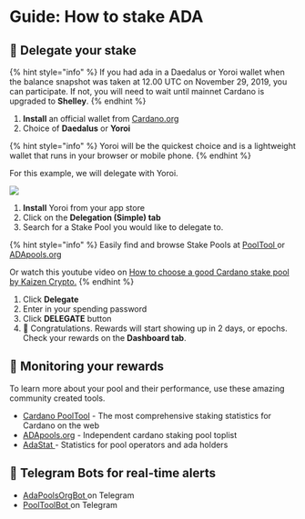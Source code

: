 # Guide: How to stake ADA

## 🎊 Delegate your stake

{% hint style="info" %}
If you had ada in a Daedalus or Yoroi wallet when the balance snapshot was taken at 12.00 UTC on November 29, 2019, you can participate. If not, you will need to wait until mainnet Cardano is upgraded to **Shelley**.
{% endhint %}

1. **Install** an official wallet from [Cardano.org](https://staking.cardano.org/en/delegation/)
2. Choice of **Daedalus** or **Yoroi**

{% hint style="info" %}
Yoroi will be the quickest choice and is a lightweight wallet that runs in your browser or mobile phone.
{% endhint %}

For this example, we will delegate with Yoroi.

![](.gitbook/assets/ss.PNG)

1. **Install** Yoroi from your app store
2. Click on the **Delegation \(Simple\) tab**
3. Search for a Stake Pool you would like to delegate to.

{% hint style="info" %}
Easily find and browse Stake Pools at [PoolTool ](https://pooltool.io/)or [ADApools.org](https://adapools.org/)

Or watch this youtube video on [How to choose a good Cardano stake pool by Kaizen Crypto.](https://www.youtube.com/watch?v=tgxHfQy7CnU)
{% endhint %}

1. Click **Delegate**
2. Enter in your spending password
3. Click **DELEGATE** button
4. 🎉 Congratulations. Rewards will start showing up in 2 days, or epochs. Check your rewards on the **Dashboard tab**.

## 🔎 Monitoring your rewards

To learn more about your pool and their performance, use these amazing community created tools.

* [Cardano PoolTool](https://pooltool.io/) - The most comprehensive staking statistics for Cardano on the web
* [ADApools.org](https://adapools.org) - Independent cardano staking pool toplist
* [AdaStat ](https://adastat.net/en/)- Statistics for pool operators and ada holders

## 🤖 Telegram Bots for real-time alerts

* [AdaPoolsOrgBot ](https://t.me/AdaPoolsOrg_bot)on Telegram
* [PoolToolBot](https://t.me/PoolToolBot)[ ](https://t.me/AdaPoolsOrg_bot)on Telegram

